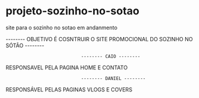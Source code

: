 # projeto-sozinho-no-sotao
site para o sozinho no sotao em andanmento 

-------- OBJETIVO É COSNTRUIR O SITE PROMOCIONAL DO SOZINHO NO SÓTÃO --------

                                -------- CAIO --------
RESPONSAVEL PELA PAGINA HOME E CONTATO

                                -------- DANIEL --------
RESPONSÁVEL PELAS PAGINAS VLOGS E COVERS
